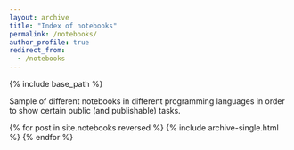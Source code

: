 ```yaml
---
layout: archive
title: "Index of notebooks"
permalink: /notebooks/
author_profile: true
redirect_from:
  - /notebooks
---
```


{% include base_path %}

Sample of different notebooks in different programming languages in order to show certain public (and publishable) tasks.


{% for post in site.notebooks reversed %}
  {% include archive-single.html %}
{% endfor %}
